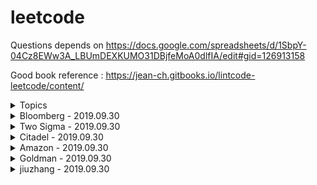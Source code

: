 # leetcode

Questions depends on https://docs.google.com/spreadsheets/d/1SbpY-04Cz8EWw3A_LBUmDEXKUMO31DBjfeMoA0dlfIA/edit#gid=126913158

Good book reference : https://jean-ch.gitbooks.io/lintcode-leetcode/content/

<details>
<summary>Topics</summary>

|Question Number|Question Name|Date|Link|
|---------------|-------------|----|----|
|Combinations|
|17|Letter Combinations of a Phone Number|2019.07.13|https://leetcode.com/problems/letter-combinations-of-a-phone-number/|
|401|Binary Watch|2019.07.13|https://leetcode.com/problems/binary-watch/|
|39|Combination Sum|2019.07.13|https://leetcode.com/problems/combination-sum/|
|40|Combination Summ II|2019.07.13|https://leetcode.com/problems/combination-sum-ii/|
|216|Combination Sum III|2019.07.13|https://leetcode.com/problems/combination-sum-iii/
|377|Combination Sum IV|2019.07.13|https://leetcode.com/problems/combination-sum-iv/|
|77|Combinations|2019.07.14|https://leetcode.com/problems/combinations/|
|78|Subsets|2019.07.14|https://leetcode.com/problems/subsets/|
|90|Subsets II|2019.07.14|https://leetcode.com/problems/subsets-ii/|
Permutations|
|46|Permutations|2019.07.14|https://leetcode.com/problems/permutations|
|47|Permutations II|2019.07.14|https://leetcode.com/problems/permutations-ii/|
|60|Permutation Sequence|2019.07.14|https://leetcode.com/problems/permutation-sequence/|
|31|Next Permutation|2019.07.15|https://leetcode.com/problems/next-permutation/submissions/|
|789|Letter Case Permutation|2017.07.15|https://leetcode.com/problems/letter-case-permutation/|
|943|Find the Shortest Superstring|2017.07.15|https://leetcode.com/problems/find-the-shortest-superstring/|
|996|Number of Squareful Arrays|2019.07.15|https://leetcode.com/problems/number-of-squareful-arrays/|\
|Parentheses|
|22|Generate Parentheses|2019.07.16|https://leetcode.com/problems/generate-parentheses/|
|301|Remove Invalid Parentheses|2019.07.16|https://leetcode.com/problems/remove-invalid-parentheses/|
|37|Sudoku Solver|2019.07.16|https://leetcode.com/problems/sudoku-solver/|
|51|N Queens|2019.07.16|https://leetcode.com/problems/n-queens/|
|52|N Queens|2019.07.16|https://leetcode.com/problems/n-queens-ii/|
|DP|
|70|Climbing Starts|2017.07.17|https://leetcode.com/problems/climbing-stairs|
|509|Fibonacci Number|2017.07.17|https://leetcode.com/problems/fibonacci-number/|
|303|Range Sum Query - Immutable|2017.07.17|https://leetcode.com/problems/range-sum-query-immutable/
|746|Min Cost Climbing Stairs|2017.07.17|https://leetcode.com/problems/min-cost-climbing-stairs/|
|53|Maximum Subarray|2017.07.17|https://leetcode.com/problems/maximum-subarray/|
|121|Best Time to Buy and Sell Stock|2019.07.17|https://leetcode.com/problems/best-time-to-buy-and-sell-stock/|
|198|House Robber|2019.07.17|https://leetcode.com/problems/house-robber/|
|213|House Robber II|2019..07.17|https://leetcode.com/problems/house-robber-ii/|
|309|Best Time to Buy and Sell Stock with Cooldown|2019.07.17|https://leetcode.com/problems/best-time-to-buy-and-sell-stock-with-cooldown/|
|740|Delete and Earn|2019.07.17|https://leetcode.com/problems/delete-and-earn/|
|790|Domino and Tromino|2019.07.17|https://leetcode.com/problems/domino-and-tromino-tiling/|
|801|Minimum Swaps To Make Sequences Increasing|2019.7.18|https://leetcode.com/problems/minimum-swaps-to-make-sequences-increasing/|
|139|Word Break|2019.07.19|https://leetcode.com/problems/word-break/|
|818|Race Car|2019.07.20|https://leetcode.com/problems/race-car/|
|140|Word Break II|2019.07.21|https://leetcode.com/problems/word-break-ii/|
|688|Knight Probability in Chessboard|2019.07.22|https://leetcode.com/problems/knight-probability-in-chessboard/|
|576|Out of Boundary Paths|2019.07.23|https://leetcode.com/problems/out-of-boundary-paths/|
|935|Knight Dialer|2019.07.24|https://leetcode.com/problems/knight-dialer/|
|85|Maximal Rectangle|2019.07.25|https://leetcode.com/problems/maximal-rectangle/|
|221|Maximal Square|2019.07.25|https://leetcode.com/problems/maximal-square/|
|304|Range Sum Query 2D - Immutable|2019.07.25|https://leetcode.com/problems/range-sum-query-2d-immutable/|
|62|Unique Paths|2019.07.25|https://leetcode.com/problems/unique-paths/|
|63|Unique Paths II|2019.07.25|https://leetcode.com/problems/unique-paths-ii/|
|64|Minimum Path Sum|2019.07.25|https://leetcode.com/problems/minimum-path-sum/|
|120|Triangle|2019.07.25|https://leetcode.com/problems/triangle/|
|174|Dungeon Game|2019.07.25|https://leetcode.com/problems/dungeon-game/|
|931|Minimum Falling Path Sum|2019.07.25|https://leetcode.com/problems/minimum-falling-path-sum/|
|322|Coin Change|2019.07.26|https://leetcode.com/problems/coin-change/|
|416|Partition Equal Subset Sum|2019.07.26|https://leetcode.com/problems/partition-equal-subset-sum/|
|494|Target Sum|2019.07.26|https://leetcode.com/problems/target-sum/|
|72|Edit Distance|2019.07.26|https://leetcode.com/problems/edit-distance/|
|10|Regular Expression Matching|2019.07.27|https://leetcode.com/problems/regular-expression-matching/|
|44|Wildcard Matching|2019.07.28|https://leetcode.com/problems/wildcard-matching/|
|97|Interleaving String|2019.07.28|https://leetcode.com/problems/interleaving-string/|
|115|Distinct Subsequences|2019.07.29|https://leetcode.com/problems/distinct-subsequences/|
|583|Delete Operation for Two Strings|2019.07.29|https://leetcode.com/problems/delete-operation-for-two-strings/|
|712|Minimum ASCII Delete Sum for Two Strings|2019.07.30|https://leetcode.com/problems/minimum-ascii-delete-sum-for-two-strings/|
|Tree|
|94|Binary Tree Inorder Traversal|https://leetcode.com/problems/binary-tree-inorder-traversal/|
|589|N-ary Tree Preorder Traversal|https://leetcode.com/problems/n-ary-tree-preorder-traversal/|
|590|N-ary Tree Postorder Traversal|https://leetcode.com/problems/n-ary-tree-postorder-traversal/|
|100|Same Tree|https://leetcode.com/problems/same-tree/|
|101|Symmetric Tree|https://leetcode.com/problems/symmetric-tree/|
|104|Maximum Depth of Binary Tree|https://leetcode.com/problems/maximum-depth-of-binary-tree/|
|110|Balanced Binary Tree|https://leetcode.com/problems/balanced-binary-tree/|
|111|Minimum Depth of Binary Tree|https://leetcode.com/problems/minimum-depth-of-binary-tree/|
|572|Subtree of Another Tree|https://leetcode.com/problems/subtree-of-another-tree/|
|965|Univalued Binary Tree|https://leetcode.com/problems/univalued-binary-tree/|
|102|Binary Tree Level Order Traversal|https://leetcode.com/problems/binary-tree-level-order-traversal/|
|107|Binary Tree Level Order Traversal II|https://leetcode.com/problems/binary-tree-level-order-traversal-ii/|
|429|N-ary Tree Level Order Traversal|https://leetcode.com/problems/n-ary-tree-level-order-traversal/|
|872|Leaf-Similar Trees|https://leetcode.com/problems/leaf-similar-trees/|
|987|Vertical Order Traversal of a Binary Tree|https://leetcode.com/problems/vertical-order-traversal-of-a-binary-tree/|
|814|Binary Tree Pruning|https://leetcode.com/problems/binary-tree-pruning/|
|669|Trim a Binary Search Tree|https://leetcode.com/problems/trim-a-binary-search-tree/|
|112|Path Sum|https://leetcode.com/problems/path-sum/|
|113|Path Sum II|https://leetcode.com/problems/path-sum-ii/|
|437|Path Sum III|https://leetcode.com/problems/path-sum-iii/|
|124|Binary Tree Maximum Path Sum|https://leetcode.com/problems/binary-tree-maximum-path-sum/|
|543|Diameter of Binary Tree|https://leetcode.com/problems/diameter-of-binary-tree/|
|687|Longest Univalue Path|https://leetcode.com/problems/longest-univalue-path/|
|129|Sum Root to Leaf Numbers|https://leetcode.com/problems/sum-root-to-leaf-numbers/|
|257|Binary Tree Paths|https://leetcode.com/problems/binary-tree-paths/|
|236|Lowest Common Ancestor of a Binary Tree|https://leetcode.com/problems/lowest-common-ancestor-of-a-binary-tree/|
|235|Lowest Common Ancestor of a Binary Search Tree|https://leetcode.com/problems/lowest-common-ancestor-of-a-binary-search-tree/|
|297|Serialize and Deserialize Binary Tree|https://leetcode.com/problems/serialize-and-deserialize-binary-tree/|
|449|Serialize and Deserialize BST|https://leetcode.com/problems/serialize-and-deserialize-bst/|
|508|Most Frequent Subtree Sum|https://leetcode.com/problems/most-frequent-subtree-sum/|
|968|Binary Tree Cameras|https://leetcode.com/problems/binary-tree-cameras/|
|337|House Robber III|https://leetcode.com/problems/house-robber-iii/|
|979|Distribute Coins in Binary Tree|https://leetcode.com/problems/distribute-coins-in-binary-tree/|
|98|Validate Binary Search Tree|https://leetcode.com/problems/validate-binary-search-tree/|
|530|Minimum Absolute Difference in BST|https://leetcode.com/problems/minimum-absolute-difference-in-bst/|
|700|Search in a Binary Search Tree|https://leetcode.com/problems/search-in-a-binary-search-tree/|
|701|Insert into a Binary Search Tree|https://leetcode.com/problems/insert-into-a-binary-search-tree/|
|230|Kth Smallest Element in a BST|https://leetcode.com/problems/kth-smallest-element-in-a-bst/|
|99|Recover Binary Search Tree|https://leetcode.com/problems/recover-binary-search-tree/|
|108|Convert Sorted Array to Binary Search Tree|https://leetcode.com/problems/convert-sorted-array-to-binary-search-tree/|
|501|Find Mode in Binary Search Tree|https://leetcode.com/problems/find-mode-in-binary-search-tree/|
|450|Delete Node in a BST|https://leetcode.com/problems/delete-node-in-a-bst/|
|Binary Search|
|35|Search Insert Position|https://leetcode.com/problems/search-insert-position/|
|34|Find First and Last Position of Element in Sorted Array|https://leetcode.com/problems/find-first-and-last-position-of-element-in-sorted-array/|
|704|Binary Search|https://leetcode.com/problems/binary-search/|
|981|Time Based Key-Value Store|https://leetcode.com/problems/time-based-key-value-store/|
|33|Search in Rotated Sorted Array|https://leetcode.com/problems/search-in-rotated-sorted-array/|
|81|Search in Rotated Sorted Array II|https://leetcode.com/problems/search-in-rotated-sorted-array-ii/|
|153|Find Minimum in Rotated Sorted Array|https://leetcode.com/problems/find-minimum-in-rotated-sorted-array/|
|154|Find Minimum in Rotated Sorted Array II|https://leetcode.com/problems/find-minimum-in-rotated-sorted-array-ii/|
|162|Find Peak Element|https://leetcode.com/problems/find-peak-element/|
|852|Peak Index in a Mountain Array|https://leetcode.com/problems/peak-index-in-a-mountain-array/|
|69|Sqrt(x)|https://leetcode.com/problems/sqrtx/|
|74|Search a 2D Matrix|https://leetcode.com/problems/search-a-2d-matrix/|
|378|Kth Smallest Element in a Sorted Matrix|https://leetcode.com/problems/kth-smallest-element-in-a-sorted-matrix/|
|668|Kth Smallest Number in Multiplication Table|https://leetcode.com/problems/kth-smallest-number-in-multiplication-table/|
|778|Swim in Rising Water|https://leetcode.com/problems/swim-in-rising-water/|
|174|Dungeon Game|https://leetcode.com/problems/dungeon-game/|
|875|Koko Eating Bananas|https://leetcode.com/problems/koko-eating-bananas/|
|4|Median of Two Sorted Arrays|https://leetcode.com/problems/median-of-two-sorted-arrays/|
|719|Find K-th Smallest Pair Distance|https://leetcode.com/problems/find-k-th-smallest-pair-distance/|
|786|K-th Smallest Prime Fraction|https://leetcode.com/problems/k-th-smallest-prime-fraction/|
|List|
|2|Add Two Numbers|https://leetcode.com/problems/add-two-numbers/|
|445|Add Two Numbers II|https://leetcode.com/problems/add-two-numbers-ii/|
|First 100 liked questions|
|3|Longest Substring Without Repeating Characters|2019.07.26|https://leetcode.com/problems/longest-substring-without-repeating-characters/|
</details>

<details>
<summary>Bloomberg - 2019.09.30</summary>

|Question Number|Question Name|Link|
|---------------|-------------|----|
|138|Copy List with Random Pointer|https://leetcode.com/problems/copy-list-with-random-pointer/|
|146|LRU Cache|https://leetcode.com/problems/lru-cache/|
|451|Sort Characters By Frequency|https://leetcode.com/problems/sort-characters-by-frequency/|
|445|Add Two Numbers II|https://leetcode.com/problems/add-two-numbers-ii/|
|582|Kill Process|https://www.lintcode.com/problem/kill-process/description|
|117|Populating Next Right Pointers in Each Node II|https://leetcode.com/problems/populating-next-right-pointers-in-each-node-ii/|
|20|Valid Parentheses|https://leetcode.com/problems/valid-parentheses/|
|1|Two Sum|https://leetcode.com/problems/two-sum/|
|116|Populating Next Right Pointers in Each Node|https://leetcode.com/problems/populating-next-right-pointers-in-each-node/|
|121|Best Time to Buy and Sell Stock|https://leetcode.com/problems/best-time-to-buy-and-sell-stock/|
|200|Number of Islands|https://leetcode.com/problems/number-of-islands/|
|42|Trapping Rain Water|https://leetcode.com/problems/trapping-rain-water/|
|723|Candy Crush|https://www.lintcode.com/problem/candy-crush/description|
|2|Add Two Numbers|https://leetcode.com/problems/add-two-numbers/|
|56|Merge Intervals|https://leetcode.com/problems/merge-intervals/|
|380|Insert Delete GetRandom|https://leetcode.com/problems/insert-delete-getrandom-o1/|
|283|Move Zeroes|https://leetcode.com/problems/move-zeroes/|
|214|Shortest Palindrome|https://leetcode.com/problems/shortest-palindrome/|
|98|Validate Binary Search Tree|https://leetcode.com/problems/validate-binary-search-tree/|
|155|Min Stack|https://leetcode.com/problems/min-stack/|
|430|Flatten a Multilevel Doubly Linked List|https://leetcode.com/problems/flatten-a-multilevel-doubly-linked-list/|
|387|First Unique Character in a String|https://leetcode.com/problems/first-unique-character-in-a-string/|
|463|Island Perimeter|https://leetcode.com/problems/island-perimeter/|
|114|Flatten Binary Tree to Linked List|https://leetcode.com/problems/flatten-binary-tree-to-linked-list/|
|23|Merge k Sorted Lists|https://leetcode.com/problems/merge-k-sorted-lists/|
|394|Decode String|https://leetcode.com/problems/decode-string/|
|390|Elimination Game|https://leetcode.com/problems/elimination-game/|
|269|Alien Dictionary|https://www.lintcode.com/problem/alien-dictionary/description|
|797|All Paths From Source to Target|https://leetcode.com/problems/all-paths-from-source-to-target/|
|3|Longest Substring Without Repeating Characters|https://leetcode.com/problems/longest-substring-without-repeating-characters/|
|50|Pow(x, n)|https://leetcode.com/problems/powx-n/|
|346|Moving Average from Data Stream|https://www.lintcode.com/problem/moving-average-from-data-stream/description|
|347|Top K Frequent Elements|https://leetcode.com/problems/top-k-frequent-elements/|
|242|Valid Anagram|https://leetcode.com/problems/valid-anagram/|
|206|Reverse Linked List|https://leetcode.com/problems/reverse-linked-list/|
|628|Maximum Product of Three Numbers|https://leetcode.com/problems/maximum-product-of-three-numbers/|
|239|Sliding Window Maximum|https://leetcode.com/problems/sliding-window-maximum/|
|295|Find Median from Data Stream|https://www.lintcode.com/problem/find-median-from-data-stream/description|
|692|Top K Frequent Words|https://leetcode.com/problems/top-k-frequent-words/|
|7|Reverse Integer|https://leetcode.com/problems/reverse-integer/|
|69|Sqrt(x)|https://leetcode.com/problems/sqrtx/|
|271|Encode and Decode Strings|https://www.lintcode.com/problem/encode-and-decode-strings/description|
|33|Search in Rotated Sorted Array|https://leetcode.com/problems/search-in-rotated-sorted-array/|
|498|Diagonal Traverse|https://leetcode.com/problems/diagonal-traverse/|
|554|Brick Wall|https://leetcode.com/problems/brick-wall/|
|62|Unique Paths|https://leetcode.com/problems/unique-paths/|
|236|Lowest Common Ancestor of a Binary Tree|https://leetcode.com/problems/lowest-common-ancestor-of-a-binary-tree/|
|139|Word Break|https://leetcode.com/problems/word-break/|
|151|Reverse Words in a String|https://leetcode.com/problems/reverse-words-in-a-string/|
|122|Best Time to Buy and Sell Stock II|https://leetcode.com/problems/best-time-to-buy-and-sell-stock-ii/|
|301|Remove Invalid Parentheses|https://leetcode.com/problems/remove-invalid-parentheses/|
|160|Intersection of Two Linked Lists|https://leetcode.com/problems/intersection-of-two-linked-lists/|
|105|Construct Binary Tree from Preorder and Inorder Traversal|https://leetcode.com/problems/construct-binary-tree-from-preorder-and-inorder-traversal/|
|273|Integer to English Words|https://leetcode.com/problems/integer-to-english-words/|
|140|Word Break II|https://leetcode.com/problems/word-break-ii/|
|54|Spiral Matrix|https://leetcode.com/problems/spiral-matrix/|
|253|Meeting Rooms II|https://www.lintcode.com/problem/meeting-rooms-ii/description|
|235|Lowest Common Ancestor of a Binary Search Tree|https://leetcode.com/problems/lowest-common-ancestor-of-a-binary-search-tree/|
|460|LFU Cache|https://leetcode.com/problems/lfu-cache/|
|15|3Sum|https://leetcode.com/problems/3sum/|
|662|Maximum Width of Binary Tree|https://leetcode.com/problems/maximum-width-of-binary-tree/|
|21|Merge Two Sorted Lists|https://leetcode.com/problems/merge-two-sorted-lists/|
|53|Maximum Subarray|https://leetcode.com/problems/maximum-subarray/|
|443|String Compression|https://leetcode.com/problems/string-compression/|
|173|Binary Search Tree Iterator|https://leetcode.com/problems/binary-search-tree-iterator/|
|311|Sparse Matrix Multiplication|https://www.lintcode.com/problem/sparse-matrix-multiplication/description|
|88|Merge Sorted Array|https://leetcode.com/problems/merge-sorted-array/|
|78|Subsets|https://leetcode.com/problems/subsets/|
|4|Median of Two Sorted Arrays|https://leetcode.com/problems/median-of-two-sorted-arrays/|
|362|Design Hit Counter|?|
|488|Zuma Game|https://leetcode.com/problems/zuma-game/|
|496|Next Greater Element I|https://leetcode.com/problems/next-greater-element-i/|
|322|Coin Change|https://leetcode.com/problems/coin-change/|
|127|Word Ladder|https://leetcode.com/problems/word-ladder/|
|332|Reconstruct Itinerary|https://leetcode.com/problems/reconstruct-itinerary/|
|102|Binary Tree Level Order Traversal|https://leetcode.com/problems/binary-tree-level-order-traversal/|
|79|Word Search|https://leetcode.com/problems/word-search/|
|84|Largest Rectangle in Histogram|https://leetcode.com/problems/largest-rectangle-in-histogram/|
|739|Daily Temperatures|https://leetcode.com/problems/daily-temperatures/|
|49|Group Anagrams|https://leetcode.com/problems/group-anagrams/|
|124|Binary Tree Maximum Path Sum|https://leetcode.com/problems/binary-tree-maximum-path-sum/|
|118|Pascal's Triangle|https://leetcode.com/problems/pascals-triangle/|
|162|Find Peak Element|https://leetcode.com/problems/find-peak-element/|
|10|Regular Expression Matching|https://leetcode.com/problems/regular-expression-matching/|
|316|Remove Duplicate Letters|https://leetcode.com/problems/remove-duplicate-letters/|
|399|Evaluate Division|https://leetcode.com/problems/evaluate-division/|
|230|Kth Smallest Element in a BST|https://leetcode.com/problems/kth-smallest-element-in-a-bst/|
|72|Edit Distance|https://leetcode.com/problems/edit-distance/|
|142|Linked List Cycle II|https://leetcode.com/problems/linked-list-cycle-ii/|
|328|Odd Even Linked List|https://leetcode.com/problems/odd-even-linked-list/|
|203|Remove Linked List Elements|https://leetcode.com/problems/remove-linked-list-elements/|
|5|Longest Palindromic Substring|https://leetcode.com/problems/longest-palindromic-substring/|
|268|Missing Number|https://leetcode.com/problems/missing-number/|
|8|String to Integer (atoi)|https://leetcode.com/problems/string-to-integer-atoi/|
|287|Find the Duplicate Number|https://leetcode.com/problems/find-the-duplicate-number/|
|70|Climbing Stairs|https://leetcode.com/problems/climbing-stairs/|
|9|Palindrome Number|https://leetcode.com/problems/palindrome-number/|
|349|Intersection of Two Arrays|https://leetcode.com/problems/intersection-of-two-arrays/|
|34|Find First and Last Position of Element in Sorted Array|https://leetcode.com/problems/find-first-and-last-position-of-element-in-sorted-array/|
|75|Sort Colors|https://leetcode.com/problems/sort-colors/|
|199|Binary Tree Right Side View|https://leetcode.com/problems/binary-tree-right-side-view/|
|215|Kth Largest Element in an Array|https://leetcode.com/problems/kth-largest-element-in-an-array/|
|25|Reverse Nodes in k-Group|https://leetcode.com/problems/reverse-nodes-in-k-group/|
|232|Implement Queue using Stacks|https://leetcode.com/problems/implement-queue-using-stacks/|
|240|Search a 2D Matrix II|https://leetcode.com/problems/search-a-2d-matrix-ii/|
|836|Rectangle Overlap|https://leetcode.com/problems/rectangle-overlap/|
|133|Clone Graph|https://leetcode.com/problems/clone-graph/|
|17|Letter Combinations of a Phone Number|https://leetcode.com/problems/letter-combinations-of-a-phone-number/|
|209|Minimum Size Subarray Sum|https://leetcode.com/problems/minimum-size-subarray-sum/|
|510|Inorder Successor in BST II|?|
|208|Implement Trie (Prefix Tree)|https://leetcode.com/problems/implement-trie-prefix-tree/|
|611|Valid Triangle Number|https://leetcode.com/problems/valid-triangle-number/|
|63|Unique Paths II|https://leetcode.com/problems/unique-paths-ii/|
|64|Minimum Path Sum|https://leetcode.com/problems/minimum-path-sum/|
|103|Binary Tree Zigzag Level Order Traversal|https://leetcode.com/problems/binary-tree-zigzag-level-order-traversal/|
|694|Number of Distinct Islands|https://www.lintcode.com/problem/number-of-distinct-islands/description|
|153|Find Minimum in Rotated Sorted Array|https://leetcode.com/problems/find-minimum-in-rotated-sorted-array/|
|1029|Two City Scheduling|https://leetcode.com/problems/two-city-scheduling/|
|46|Permutations|https://leetcode.com/problems/permutations/|
|225|Implement Stack using Queues|https://leetcode.com/problems/implement-stack-using-queues/|
|44|Wildcard Matching|https://leetcode.com/problems/wildcard-matching/|
|120|Triangle|https://leetcode.com/problems/triangle/|https://leetcode.com/problems/triangle/|
|226|Invert Binary Tree|https://leetcode.com/problems/invert-binary-tree/|
|329|Longest Increasing Path in a Matrix|https://leetcode.com/problems/longest-increasing-path-in-a-matrix/|
|560|Subarray Sum Equals K|https://leetcode.com/problems/subarray-sum-equals-k/|
|535|Encode and Decode TinyURL|https://leetcode.com/problems/encode-and-decode-tinyurl/|
|41|First Missing Positive|https://leetcode.com/problems/first-missing-positive/|
|234|Palindrome Linked List|https://leetcode.com/problems/palindrome-linked-list/|
|48|Rotate Image|https://leetcode.com/problems/rotate-image/|
|11|Container With Most Water|https://leetcode.com/problems/container-with-most-water/|
|821|Shortest Distance to a Character|https://leetcode.com/problems/shortest-distance-to-a-character/|
|128|Longest Consecutive Sequence|https://leetcode.com/problems/longest-consecutive-sequence/|
|205|Isomorphic Strings|https://leetcode.com/problems/isomorphic-strings/|
|252|Meeting Rooms|https://www.lintcode.com/problem/meeting-rooms/description|
|73|Set Matrix Zeroes|https://leetcode.com/problems/set-matrix-zeroes/|
|811|Subdomain Visit Count|https://leetcode.com/problems/subdomain-visit-count/|
|141|Linked List Cycle|https://leetcode.com/problems/linked-list-cycle/|
|31|Next Permutation|https://leetcode.com/problems/next-permutation/|
|238|Product of Array Except Self|https://leetcode.com/problems/product-of-array-except-self/|
|503|Next Greater Element II|https://leetcode.com/problems/next-greater-element-ii/|
|227|Basic Calculator II|https://leetcode.com/problems/basic-calculator-ii/|
|82|Remove Duplicates from Sorted List II|https://leetcode.com/problems/remove-duplicates-from-sorted-list-ii/|
|572|Subtree of Another Tree|https://leetcode.com/problems/subtree-of-another-tree/|
|678|Valid Parenthesis String|https://leetcode.com/problems/valid-parenthesis-string/|
|567|Permutation in String|https://leetcode.com/problems/permutation-in-string/|
|136|Single Number|https://leetcode.com/problems/single-number/|
|22|Generate Parentheses|https://leetcode.com/problems/generate-parentheses/|
|524|Longest Word in Dictionary through Deleting|https://leetcode.com/problems/longest-word-in-dictionary-through-deleting/|
|28|Implement strStr()|https://leetcode.com/problems/implement-strstr/|
|344|Reverse String|https://leetcode.com/problems/reverse-string/|
|19|Remove Nth Node From End of List|https://leetcode.com/problems/remove-nth-node-from-end-of-list/|
|1169|Invalid Transactions|https://leetcode.com/problems/invalid-transactions/|
|16|3Sum Closest|https://leetcode.com/problems/3sum-closest/|
|1047|Remove All Adjacent Duplicates In String|https://leetcode.com/problems/remove-all-adjacent-duplicates-in-string/|
|26|Remove Duplicates from Sorted Array|https://leetcode.com/problems/remove-duplicates-from-sorted-array/|
|543|Diameter of Binary Tree|https://leetcode.com/problems/diameter-of-binary-tree/|
|123|Best Time to Buy and Sell Stock III|https://leetcode.com/problems/best-time-to-buy-and-sell-stock-iii/|
|210|Course Schedule II|https://leetcode.com/problems/course-schedule-ii/|
|412|Fizz Buzz|https://leetcode.com/problems/fizz-buzz/|
|202|Happy Number|https://leetcode.com/problems/happy-number/|
|359|Logger Rate Limiter|?|
|529|Minesweeper|https://leetcode.com/problems/minesweeper/|
|148|Sort List|https://leetcode.com/problems/sort-list/|
|94|Binary Tree Inorder Traversal|https://leetcode.com/problems/binary-tree-inorder-traversal/|
|386|Lexicographical Numbers|https://leetcode.com/problems/lexicographical-numbers/|
|35|Search Insert Position|https://leetcode.com/problems/search-insert-position/|
|204|Count Primes|https://leetcode.com/problems/count-primes/|
|91|Decode Ways|https://leetcode.com/problems/decode-ways/|
|92|Reverse Linked List II|https://leetcode.com/problems/reverse-linked-list-ii/|
|229|Majority Element II|https://leetcode.com/problems/majority-element-ii/|
|435|Non-overlapping Intervals|https://leetcode.com/problems/non-overlapping-intervals/|
|129|Sum Root to Leaf Numbers|https://leetcode.com/problems/sum-root-to-leaf-numbers/|
|532|K-diff Pairs in an Array|https://leetcode.com/problems/k-diff-pairs-in-an-array/|
|270|Closest Binary Search Tree Value|https://www.lintcode.com/problem/closest-binary-search-tree-value/description|
|109|Convert Sorted List to Binary Search Tree|https://leetcode.com/problems/convert-sorted-list-to-binary-search-tree/|
|556|Next Greater Element III|https://leetcode.com/problems/next-greater-element-iii/|
|76|Minimum Window Substring|https://leetcode.com/problems/minimum-window-substring/|
|108|Convert Sorted Array to Binary Search Tree|https://leetcode.com/problems/convert-sorted-array-to-binary-search-tree/|
|978|Longest Turbulent Subarray|https://leetcode.com/problems/longest-turbulent-subarray/|
|378|Kth Smallest Element in a Sorted Matrix|https://leetcode.com/problems/kth-smallest-element-in-a-sorted-matrix/|
|341|Flatten Nested List Iterator|https://leetcode.com/problems/flatten-nested-list-iterator/|
|24|Swap Nodes in Pairs|https://leetcode.com/problems/swap-nodes-in-pairs/|
|1105|Filling Bookcase Shelves|https://leetcode.com/problems/filling-bookcase-shelves/|
|721|Accounts Merge|https://leetcode.com/problems/accounts-merge/|
|737|Sentence Similarity II|https://www.lintcode.com/problem/sentence-similarity-ii/description|
|426|Convert Binary Search Tree to Sorted Doubly Linked List|https://www.lintcode.com/problem/convert-binary-search-tree-to-sorted-doubly-linked-list/description|
|852|Peak Index in a Mountain Array|https://leetcode.com/problems/peak-index-in-a-mountain-array/|
|314|Binary Tree Vertical Order Traversal|https://www.lintcode.com/problem/binary-tree-vertical-order-traversal/description|
|60|Permutation Sequence|https://leetcode.com/problems/permutation-sequence/|
|350|Intersection of Two Arrays II|https://leetcode.com/problems/intersection-of-two-arrays-ii/|
|410|Split Array Largest Sum|https://leetcode.com/problems/split-array-largest-sum/|
|250|Count Univalue Subtrees|https://www.lintcode.com/problem/count-univalue-subtrees/description|
|895|Maximum Frequency Stack|https://leetcode.com/problems/maximum-frequency-stack/|
|101|Symmetric Tree|https://leetcode.com/problems/symmetric-tree/|
|131|Palindrome Partitioning|https://leetcode.com/problems/palindrome-partitioning/|
|189|Rotate Array|https://leetcode.com/problems/rotate-array/|
|106|Construct Binary Tree from Inorder and Postorder Traversal|https://leetcode.com/problems/construct-binary-tree-from-inorder-and-postorder-traversal/|
|695|Max Area of Island|https://leetcode.com/problems/max-area-of-island/|
|714|Best Time to Buy and Sell Stock with Transaction Fee|https://leetcode.com/problems/best-time-to-buy-and-sell-stock-with-transaction-fee/|
|297|Serialize and Deserialize Binary Tree|https://leetcode.com/problems/serialize-and-deserialize-binary-tree/|
|642|Design Search Autocomplete System|?|
|658|Find K Closest Elements|https://leetcode.com/problems/find-k-closest-elements/|
|303|Range Sum Query - Immutable|https://leetcode.com/problems/range-sum-query-immutable/|
|147|Insertion Sort List|https://leetcode.com/problems/insertion-sort-list/|
|547|Friend Circles|https://leetcode.com/problems/friend-circles/|
|212|Word Search II|https://leetcode.com/problems/word-search-ii/|
|90|Subsets II|https://leetcode.com/problems/subsets-ii/|
|336|Palindrome Pairs|https://leetcode.com/problems/palindrome-pairs/|
|787|Cheapest Flights Within K Stops|https://leetcode.com/problems/cheapest-flights-within-k-stops/|
|733|Flood Fill|https://leetcode.com/problems/flood-fill/|
|561|Array Partition I|https://leetcode.com/problems/array-partition-i/|
|100|Same Tree|https://leetcode.com/problems/same-tree/|
|406|Queue Reconstruction by Height|https://leetcode.com/problems/queue-reconstruction-by-height/|
|404|Sum of Left Leaves|https://leetcode.com/problems/sum-of-left-leaves/|
|36|Valid Sudoku|https://leetcode.com/problems/valid-sudoku/|
|264|Ugly Number II|https://leetcode.com/problems/ugly-number-ii/|
|38|Count and Say|https://leetcode.com/problems/count-and-say/|
|581|Shortest Unsorted Continuous Subarray|https://leetcode.com/problems/shortest-unsorted-continuous-subarray/|
|29|Divide Two Integers|https://leetcode.com/problems/divide-two-integers/|
|278|First Bad Version|https://leetcode.com/problems/first-bad-version/|
|1114|Print in Order|https://leetcode.com/problems/print-in-order/|
|80|Remove Duplicates from Sorted Array II|https://leetcode.com/problems/remove-duplicates-from-sorted-array-ii/|
|172|Factorial Trailing Zeroes|https://leetcode.com/problems/factorial-trailing-zeroes/|
|437|Path Sum III|https://leetcode.com/problems/path-sum-iii/|
|438|Find All Anagrams in a String|https://leetcode.com/problems/find-all-anagrams-in-a-string/|
|113|Path Sum II|https://leetcode.com/problems/path-sum-ii/|
|595|Big Countries|https://leetcode.com/problems/big-countries/|
|47|Permutations II|https://leetcode.com/problems/permutations-ii/|
|110|Balanced Binary Tree|https://leetcode.com/problems/balanced-binary-tree/|
|266|Palindrome Permutation|https://www.lintcode.com/problem/palindrome-permutation/description|
|158|Read N Characters Given Read4 II|https://www.lintcode.com/problem/read-n-characters-given-read4-ii-call-multiple-times/description|
|274|H-Index|https://leetcode.com/problems/h-index/|
|570|Managers with at Least 5 Direct Reports|?|
|669|Trim a Binary Search Tree|https://leetcode.com/problems/trim-a-binary-search-tree/|
|749|Contain Virus|https://leetcode.com/problems/contain-virus/|
|933|Number of Recent Calls|https://leetcode.com/problems/number-of-recent-calls/|
|993|Cousins in Binary Tree|https://leetcode.com/problems/cousins-in-binary-tree/|
|1104|Path In Zigzag Labelled Binary Tree|https://leetcode.com/problems/path-in-zigzag-labelled-binary-tree/|

</details>



<details>
<summary>Two Sigma - 2019.09.30</summary>

|Question |Link|
|---------------|-------------|
|146. LRU Cache|https://leetcode.com/problems/lru-cache/|
|547. Friend Circles|https://leetcode.com/problems/friend-circles/|
|380. Insert Delete GetRandom O(1)|https://leetcode.com/problems/insert-delete-getrandom-o1/|
|206. Reverse Linked List|https://leetcode.com/problems/reverse-linked-list/|
|1. Two Sum|https://leetcode.com/problems/two-sum/|
|4. Median of Two Sorted Arrays|https://leetcode.com/problems/median-of-two-sorted-arrays/|
|349. Intersection of Two Arrays|https://leetcode.com/problems/intersection-of-two-arrays/|
|123. Best Time to Buy and Sell Stock III|https://leetcode.com/problems/best-time-to-buy-and-sell-stock-iii/|
|53. Maximum Subarray|https://leetcode.com/problems/maximum-subarray/|
|44. Wildcard Matching|https://leetcode.com/problems/wildcard-matching/|
|342. Power of Four|https://leetcode.com/problems/power-of-four/|
|10. Regular Expression Matching|https://leetcode.com/problems/regular-expression-matching/|
|289. Game of Life|https://leetcode.com/problems/game-of-life/|
|528. Random Pick with Weight|https://leetcode.com/problems/random-pick-with-weight/|
|918. Maximum Sum Circular Subarray|https://leetcode.com/problems/maximum-sum-circular-subarray/|
|1048. Longest String Chain|https://leetcode.com/problems/longest-string-chain/|
|1186. Maximum Subarray Sum with One Deletion|https://leetcode.com/problems/maximum-subarray-sum-with-one-deletion/|


</details>


<details>
<summary>Citadel - 2019.09.30</summary>

|Question |Link|
|---------------|-------------|
|188. Best Time to Buy and Sell Stock IV|https://leetcode.com/problems/best-time-to-buy-and-sell-stock-iv/|
|121. Best Time to Buy and Sell Stock|https://leetcode.com/problems/best-time-to-buy-and-sell-stock/|
|105. Construct Binary Tree from Preorder and Inorder Traversal|https://leetcode.com/problems/construct-binary-tree-from-preorder-and-inorder-traversal/|
|122. Best Time to Buy and Sell Stock II|https://leetcode.com/problems/best-time-to-buy-and-sell-stock-ii/|
|718. Maximum Length of Repeated Subarray|https://leetcode.com/problems/maximum-length-of-repeated-subarray/|
|53. Maximum Subarray|https://leetcode.com/problems/maximum-subarray/|
|239. Sliding Window Maximum|https://leetcode.com/problems/sliding-window-maximum/|
|200. Number of Islands|https://leetcode.com/problems/number-of-islands/|
|102. Binary Tree Level Order Traversal|https://leetcode.com/problems/binary-tree-level-order-traversal/|
|199. Binary Tree Right Side View|https://leetcode.com/problems/binary-tree-right-side-view/|
|647. Palindromic Substrings|https://leetcode.com/problems/palindromic-substrings/|
|42. Trapping Rain Water|https://leetcode.com/problems/trapping-rain-water/|
|240. Search a 2D Matrix II|https://leetcode.com/problems/search-a-2d-matrix-ii/|
|32. Longest Valid Parentheses|https://leetcode.com/problems/longest-valid-parentheses/|
|20. Valid Parentheses|https://leetcode.com/problems/valid-parentheses/|
|1048. Longest String Chain|https://leetcode.com/problems/longest-string-chain/|

</details>

<details>
<summary>Amazon - 2019.09.30</summary>

|Question |Link|
|---------------|-------------|
|Q|https://leetcode.com/discuss/interview-question/344650/Amazon-Online-Assessment-Questions|
|C|https://leetcode.com/problems/critical-connections-in-a-network/discuss/382632/Java-implementation-of-Tarjan-Algorithm-with-explanation|
|1. Two Sum|https://leetcode.com/problems/two-sum/|
|2. Add Two Numbers|https://leetcode.com/problems/add-two-numbers/|
|146. LRU Cache|https://leetcode.com/problems/lru-cache/|
|5. Longest Palindromic Substring|https://leetcode.com/problems/longest-palindromic-substring/|
|42. Trapping Rain Water|https://leetcode.com/problems/trapping-rain-water/|
|200. Number of Islands|https://leetcode.com/problems/number-of-islands/|
|15. 3Sum|https://leetcode.com/problems/3sum/|
|21. Merge Two Sorted Lists|https://leetcode.com/problems/merge-two-sorted-lists/|
|937. Reorder Data in Log Files|https://leetcode.com/problems/reorder-data-in-log-files/|
|23. Merge k Sorted Lists|https://leetcode.com/problems/merge-k-sorted-lists/|
|206. Reverse Linked List|https://leetcode.com/problems/reverse-linked-list/|
|273. Integer to English Words|https://leetcode.com/problems/integer-to-english-words/|
|297. Serialize and Deserialize Binary Tree|https://leetcode.com/problems/serialize-and-deserialize-binary-tree/|
|919. Meeting Rooms II|https://www.lintcode.com/problem/meeting-rooms-ii/description|
|973. K Closest Points to Origin|https://leetcode.com/problems/k-closest-points-to-origin/|
|49. Group Anagrams|https://leetcode.com/problems/group-anagrams/|
|138. Copy List with Random Pointer|https://leetcode.com/problems/copy-list-with-random-pointer/|
|892. Alien Dictionary|https://www.lintcode.com/problem/alien-dictionary/description|
|127. Word Ladder|https://leetcode.com/problems/word-ladder/|
|139. Word Break|https://leetcode.com/problems/word-break/|
|295. Find Median from Data Stream|https://leetcode.com/problems/find-median-from-data-stream/|
|212. Word Search II|https://leetcode.com/problems/word-search-ii/|
|124. Binary Tree Maximum Path Sum|https://leetcode.com/problems/binary-tree-maximum-path-sum/|
|45. Jump Game II|https://leetcode.com/problems/jump-game-ii/|
|55. Jump Game|https://leetcode.com/problems/jump-game/|
|460. LFU Cache|https://leetcode.com/problems/lfu-cache/|
|240. Search a 2D Matrix II|https://leetcode.com/problems/search-a-2d-matrix-ii/|
|341. Flatten Nested List Iterator|https://leetcode.com/problems/flatten-nested-list-iterator/|
|239. Sliding Window Maximum|https://leetcode.com/problems/sliding-window-maximum/|
|746. Design Tic-Tac-Toe|https://www.lintcode.com/problem/design-tic-tac-toe/description|
|126. Word Ladder II|https://leetcode.com/problems/word-ladder-ii/|



</details>


<details>
<summary>Goldman - 2019.09.30</summary>

|Question |Link|
|---------------|-------------|
|70. Climbing Stairs|https://leetcode.com/problems/climbing-stairs/|
|722. Remove Comments|https://leetcode.com/problems/remove-comments/|
|42. Trapping Rain Water|https://leetcode.com/problems/trapping-rain-water/|
|209. Minimum Size Subarray Sum|https://leetcode.com/problems/minimum-size-subarray-sum/|
|688. Knight Probability in Chessboard|https://leetcode.com/problems/knight-probability-in-chessboard/|
|4. Median of Two Sorted Arrays|https://leetcode.com/problems/median-of-two-sorted-arrays/|
|387. First Unique Character in a String|https://leetcode.com/problems/first-unique-character-in-a-string/|
|862. Shortest Subarray with Sum at Least K|https://leetcode.com/problems/shortest-subarray-with-sum-at-least-k/|
|443. String Compression|https://leetcode.com/problems/string-compression/|
|49. Group Anagrams|https://leetcode.com/problems/group-anagrams/|
|1. Two Sum|https://leetcode.com/problems/two-sum/|
|289. Game of Life|https://leetcode.com/problems/game-of-life/|
|121. Best Time to Buy and Sell Stock|https://leetcode.com/problems/best-time-to-buy-and-sell-stock/|
|706. Design HashMap|https://leetcode.com/problems/design-hashmap/|
|1086. High Five|?|
|592. Fraction Addition and Subtraction|https://leetcode.com/problems/fraction-addition-and-subtraction/|
|153. Find Minimum in Rotated Sorted Array|https://leetcode.com/problems/find-minimum-in-rotated-sorted-array/|
|8. String to Integer (atoi)|https://leetcode.com/problems/string-to-integer-atoi/|
|146. LRU Cache|https://leetcode.com/problems/lru-cache/|
|11. Container With Most Water|https://leetcode.com/problems/container-with-most-water/|
|238. Product of Array Except Self|https://leetcode.com/problems/product-of-array-except-self/|
|64. Minimum Path Sum|https://leetcode.com/problems/minimum-path-sum/|
|1010. Pairs of Songs With Total Durations Divisible by 60|https://leetcode.com/problems/pairs-of-songs-with-total-durations-divisible-by-60/|
|166. Fraction to Recurring Decimal|https://leetcode.com/problems/fraction-to-recurring-decimal/|
|931. Minimum Falling Path Sum|https://leetcode.com/problems/minimum-falling-path-sum/|
|54. Spiral Matrix|https://leetcode.com/problems/spiral-matrix/|
|141. Linked List Cycle|https://leetcode.com/problems/linked-list-cycle/|
|119. Pascal's Triangle II|https://leetcode.com/problems/pascals-triangle-ii/|
|657. Robot Return to Origin|https://leetcode.com/problems/robot-return-to-origin/|
|215. Kth Largest Element in an Array|https://leetcode.com/problems/kth-largest-element-in-an-array/|
|122. Best Time to Buy and Sell Stock II|https://leetcode.com/problems/best-time-to-buy-and-sell-stock-ii/|
|240. Search a 2D Matrix II|https://leetcode.com/problems/search-a-2d-matrix-ii/|
|218. The Skyline Problem|https://leetcode.com/problems/the-skyline-problem/|
|311. Sparse Matrix Multiplication|https://www.lintcode.com/problem/sparse-matrix-multiplication/description|
|200. Number of Islands|https://leetcode.com/problems/number-of-islands/|
|344. Reverse String|https://leetcode.com/problems/reverse-string/|
|56. Merge Intervals|https://leetcode.com/problems/merge-intervals/|
|457. Circular Array Loop|https://leetcode.com/problems/circular-array-loop/|
|242. Valid Anagram|https://leetcode.com/problems/valid-anagram/|
|155. Min Stack|https://leetcode.com/problems/min-stack/|
|50. Pow(x, n)|https://leetcode.com/problems/powx-n/|
|151. Reverse Words in a String|https://leetcode.com/problems/reverse-words-in-a-string/|
|62. Unique Paths|https://leetcode.com/problems/unique-paths/|
|322. Coin Change|https://leetcode.com/problems/coin-change/|
|206. Reverse Linked List|https://leetcode.com/problems/reverse-linked-list/|
|78. Subsets|https://leetcode.com/problems/subsets/|
|33. Search in Rotated Sorted Array|https://leetcode.com/problems/search-in-rotated-sorted-array/|
|3. Longest Substring Without Repeating Characters|https://leetcode.com/problems/longest-substring-without-repeating-characters/|
|295. Find Median from Data Stream|https://leetcode.com/problems/find-median-from-data-stream/|
|118. Pascal's Triangle|https://leetcode.com/problems/pascals-triangle/|
|44. Wildcard Matching|https://leetcode.com/problems/wildcard-matching/|
|111. Minimum Depth of Binary Tree|https://leetcode.com/problems/minimum-depth-of-binary-tree/|
|207. Course Schedule|https://leetcode.com/problems/course-schedule/|
|560. Subarray Sum Equals K|https://leetcode.com/problems/subarray-sum-equals-k/|
|45. Jump Game II|https://leetcode.com/problems/jump-game-ii/|
|380. Insert Delete GetRandom O(1)|https://leetcode.com/problems/insert-delete-getrandom-o1/|
|167. Two Sum II - Input array is sorted|https://leetcode.com/problems/two-sum-ii-input-array-is-sorted/|
|628. Maximum Product of Three Numbers|https://leetcode.com/problems/maximum-product-of-three-numbers/|
|20. Valid Parentheses|https://leetcode.com/problems/valid-parentheses/|
|9. Palindrome Number|https://leetcode.com/problems/palindrome-number/|
|283. Move Zeroes|https://leetcode.com/problems/palindrome-number/|
|98. Validate Binary Search Tree|https://leetcode.com/problems/validate-binary-search-tree/|
|236. Lowest Common Ancestor of a Binary Tree|https://leetcode.com/problems/lowest-common-ancestor-of-a-binary-tree/|
|63. Unique Paths II|https://leetcode.com/problems/unique-paths-ii/|
|16. 3Sum Closest|https://leetcode.com/problems/3sum-closest/|
|39. Combination Sum|https://leetcode.com/problems/combination-sum/|
|1109. Corporate Flight Bookings|https://leetcode.com/problems/corporate-flight-bookings/|
|1116. Print Zero Even Odd|https://leetcode.com/problems/print-zero-even-odd/|


</details>

<details>
<summary>jiuzhang - 2019.09.30</summary><blockquote>
<details><summary> Binary Search </summary><blockquote>

|Question |Link|
|---------------|-------------|
|457. Classical Binary Search|https://www.lintcode.com/problem/classical-binary-search/description|
|459. Closest Number in Sorted Array|https://www.cnblogs.com/lz87/p/7494153.html|
|458. Last Position of Target|http://www.haobanfa.info/lintcode-458-last-position-target-%E5%8E%9F%E5%88%9Bjava%E5%8F%82%E8%80%83%E8%A7%A3%E7%AD%94/
|28. Search a 2D Matrix|https://www.lintcode.com/problem/search-a-2d-matrix/description|
|585. Maximum Number in Mountain Sequence|https://www.lintcode.com/problem/maximum-number-in-mountain-sequence/description|
|447. Search in a Big Sorted Array|https://yeqiuquan.blogspot.com/2016/03/search-in-big-sorted-array.html|
|159. Find Minimum in Rotated Sorted Array|https://www.lintcode.com/problem/find-minimum-in-rotated-sorted-array/description|
|75. Find Peak Element|https://www.lintcode.com/problem/find-peak-element/description|
|74. First Bad Version|https://www.lintcode.com/problem/first-bad-version/description|
|62. Search in Rotated Sorted Array|https://www.lintcode.com/problem/search-in-rotated-sorted-array/description|

</blockquote></details>

<details><summary>Tree</summary><blockquote>

|Question |Link|
|---------------|-------------|
|97. Maximum Depth of Binary Tree|https://www.lintcode.com/problem/maximum-depth-of-binary-tree/description|
|93. Balanced Binary Tree|https://www.lintcode.com/problem/balanced-binary-tree/description|
|480. Binary Tree Paths|https://www.lintcode.com/problem/binary-tree-paths/description|
|376. Binary Tree Path Sum|https://www.lintcode.com/problem/binary-tree-path-sum/description|
|596. Minimum Subtree|https://www.lintcode.com/problem/minimum-subtree/description|
|112. Path Sum|https://leetcode.com/problems/path-sum/|
|94. Binary Tree Maximum Path Sum|https://www.lintcode.com/problem/binary-tree-maximum-path-sum/description|
|95. Validate Binary Search Tree|https://www.lintcode.com/problem/validate-binary-search-tree/description|
|86. Binary Search Tree Iterator|https://www.lintcode.com/problem/binary-search-tree-iterator/description|
|597 Subtree with Maximum Average|src/JiuZhangSuanFa/Tree/597/|
|88. Lowest Common Ancestor of a Binary Tree|https://www.lintcode.com/problem/lowest-common-ancestor-of-a-binary-tree/description|
|474. Lowest Common Ancestor II|https://www.lintcode.com/problem/lowest-common-ancestor-ii/description|
|578. Lowest Common Ancestor III|https://www.lintcode.com/problem/lowest-common-ancestor-iii/description|
|1534. Convert Binary Search Tree to Sorted Doubly Linked List|https://www.lintcode.com/problem/convert-binary-search-tree-to-sorted-doubly-linked-list/description|
|453. Flatten Binary Tree to Linked List|https://www.lintcode.com/problem/flatten-binary-tree-to-linked-list/description|
|448. Inorder Successor in BST|https://www.lintcode.com/problem/inorder-successor-in-bst/description|
|11. Search Range in Binary Search Tree|https://www.lintcode.com/problem/search-range-in-binary-search-tree/description|
|85. Insert Node in a Binary Search Tree|https://www.lintcode.com/problem/insert-node-in-a-binary-search-tree/description|
|87. Remove Node in Binary Search Tree|https://www.lintcode.com/problem/remove-node-in-binary-search-tree/description|
|878. Boundary of Binary Tree|https://www.lintcode.com/problem/boundary-of-binary-tree/description|


</blockquote></details>


<details><summary>Breath First Search</summary><blockquote>

|Question |Link|
|---------------|-------------|
|69. Binary Tree Level Order Traversal|https://www.lintcode.com/problem/binary-tree-level-order-traversal/description|
|7. Serialize and Deserialize Binary Tree|https://www.lintcode.com/problem/binary-tree-serialization/|
|70. Binary Tree Level Order Traversal II|https://www.lintcode.com/problem/binary-tree-level-order-traversal-ii/description|
|71. Binary Tree Zigzag Level Order Traversal|https://www.lintcode.com/problem/binary-tree-zigzag-level-order-traversal/description|
|242. Convert Binary Tree to Linked Lists by Depth|https://www.lintcode.com/problem/convert-binary-tree-to-linked-lists-by-depth/description|
|178. Graph Valid Tree|https://www.lintcode.com/problem/graph-valid-tree/description|
|137. Clone Graph|https://www.lintcode.com/problem/clone-graph/description|
|618 Search Graph Nodes|https://yeqiuquan.blogspot.com/2017/03/lintcode-618-search-graph-nodes.html|
|127. Topological Sorting|https://www.lintcode.com/problem/topological-sorting/description|
|615. Course Schedule|https://www.lintcode.com/problem/course-schedule/description|
|210. Course Schedule II|https://leetcode.com/problems/course-schedule-ii/|
|605. Sequence Reconstruction|https://www.lintcode.com/problem/sequence-reconstruction/description|
|433. Number of Islands|https://www.lintcode.com/problem/number-of-islands/description|
|598. Zombie in Matrix|https://yeqiuquan.blogspot.com/2017/03/lintcode-598-zombie-in-matrix.html|
|611. Knight Shortest Path|https://yeqiuquan.blogspot.com/2017/03/lintcode-611-knight-shortest-path.html|
|431. Connected Component in Undirected Graph(union find -> not solve)|https://yeqiuquan.blogspot.com/2017/03/lintcode-432-find-weak-connected.html|
|600. Smallest Rectangle Enclosing Black Pixels|https://www.lintcode.com/problem/smallest-rectangle-enclosing-black-pixels/description|
|120. Word Ladder|https://www.lintcode.com/problem/word-ladder/description|
|573. Build Post Office II|https://www.lintcode.com/problem/build-post-office-ii/description|

</blockquote></details>

<details><summary>Depth First Search</summary><blockquote>

|Question |Link|
|---------------|-------------|
|17. Subsets|https://www.lintcode.com/problem/subsets/description|
|135. Combination Sum|https://www.lintcode.com/problem/combination-sum/description|
|153. Combination Sum II|https://www.lintcode.com/problem/combination-sum-ii/description|
|136. Palindrome Partitioning|https://www.lintcode.com/problem/palindrome-partitioning/description|
|15. Permutations|https://www.lintcode.com/problem/permutations/description|
|16. Permutations II|https://www.lintcode.com/problem/permutations-ii/|
|33. N-Queens|https://www.lintcode.com/problem/n-queens/description|
|121. Word Ladder II|https://www.lintcode.com/problem/word-ladder-ii/description|

</blockquote></details>

<details><summary>List and Array</summary><blockquote>

|Question |Link|
|---------------|-------------|
|35. Reverse Linked List|https://www.lintcode.com/problem/reverse-linked-list/description|
|450. Reverse Nodes in k-Group|https://www.lintcode.com/problem/reverse-nodes-in-k-group/description|
|96. Partition List|https://www.lintcode.com/problem/partition-list/description|
|165. Merge Two Sorted Lists|https://www.lintcode.com/problem/merge-two-sorted-lists/description|
|36. Reverse Linked List II|https://www.lintcode.com/problem/reverse-linked-list-ii/description|
|511. Swap Two Nodes in Linked List|https://www.lintcode.com/problem/swap-two-nodes-in-linked-list/description|
|99. Reorder List|https://www.lintcode.com/problem/reorder-list/description|
|170. Rotate List|https://www.lintcode.com/problem/rotate-list/description|
|6. Merge Two Sorted Arrays|https://www.lintcode.com/problem/merge-two-sorted-arrays/description|
|64. Merge Sorted Array|https://www.lintcode.com/problem/merge-sorted-array/description|
|547. Intersection of Two Arrays|https://www.lintcode.com/problem/intersection-of-two-arrays/description|
|41. Maximum Subarray|https://www.lintcode.com/problem/maximum-subarray/description|
|139. Subarray Sum Closest|https://www.lintcode.com/problem/subarray-sum-closest/description|


</blockquote></details>

<details><summary>List and Array</summary><blockquote>

|Question |Link|
|---------------|-------------|
|604. Window Sum|https://www.lintcode.com/problem/window-sum/description|
|539. Move Zeroes|https://www.lintcode.com/problem/move-zeroes/description|
|100. Remove Duplicates from Sorted Array|https://www.lintcode.com/problem/remove-duplicates-from-sorted-array/description|
|415. Valid Palindrome|https://www.lintcode.com/problem/valid-palindrome/description|
|8. Rotate String|https://www.lintcode.com/problem/rotate-string/description|
|39. Recover Rotated Sorted Array|https://www.lintcode.com/problem/recover-rotated-sorted-array/description|
|56. Two Sum|https://www.lintcode.com/problem/two-sum/description|
|607. Two Sum III - Data structure design|https://www.lintcode.com/problem/two-sum-iii-data-structure-design/description|
|608. Two Sum II - Input array is sorted|https://www.lintcode.com/problem/two-sum-ii-input-array-is-sorted/description|
|Two Sum - Unique pairs|https://yeqiuquan.blogspot.com/2017/04/lintcode-587-two-sum-unique-pairs.html|
|57. 3Sum|https://www.lintcode.com/problem/3sum/description|
|382. Triangle Count|https://www.lintcode.com/problem/triangle-count/description|
|609 Two Sum - Less than or equal to target|https://yeqiuquan.blogspot.com/2017/04/lintcode-609-two-sum-less-than-or-equal.html|
|533 Two Sum - Closest to target|https://yeqiuquan.blogspot.com/2017/04/lintcode-533-two-sum-closest-to-target.html|
|59. 3Sum Closest|https://www.lintcode.com/problem/3sum-closest/|
|58. 4Sum|https://www.lintcode.com/problem/4sum/description|
|610 Two Sum - Difference equals to target|https://yeqiuquan.blogspot.com/2017/04/lintcode-610-two-sum-difference-equals.html|
|31. Partition Array|https://www.lintcode.com/problem/partition-array/description|
|461 Kth Smallest Numbers in Unsorted Array|https://yeqiuquan.blogspot.com/2017/03/lintcode-461-kth-smallest-numbers-in.html|
|5. Kth Largest Element|https://www.lintcode.com/problem/kth-largest-element/description|



</blockquote></details>






</blockquote></details>



















